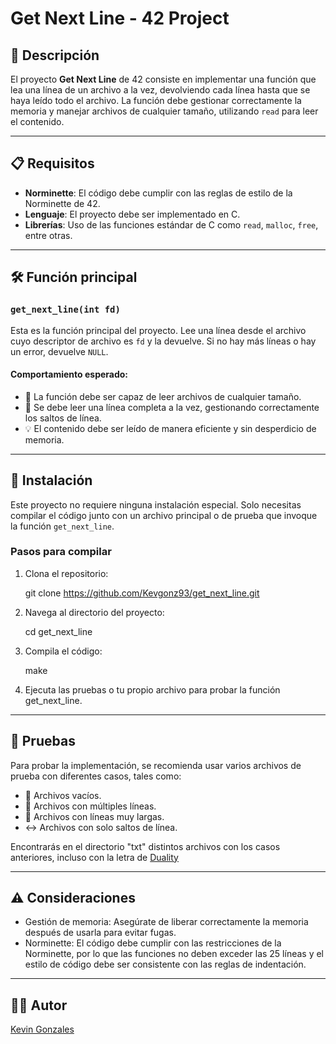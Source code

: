 # Get Next Line - 42 Project

## 📜 Descripción

El proyecto **Get Next Line** de 42 consiste en implementar una función que lea una línea de un archivo a la vez, devolviendo cada línea hasta que se haya leído todo el archivo. La función debe gestionar correctamente la memoria y manejar archivos de cualquier tamaño, utilizando `read` para leer el contenido.

---

## 📋 Requisitos

- **Norminette**: El código debe cumplir con las reglas de estilo de la Norminette de 42.
- **Lenguaje**: El proyecto debe ser implementado en C.
- **Librerías**: Uso de las funciones estándar de C como `read`, `malloc`, `free`, entre otras.

---

## 🛠 Función principal

### `get_next_line(int fd)`

Esta es la función principal del proyecto. Lee una línea desde el archivo cuyo descriptor de archivo es `fd` y la devuelve. Si no hay más líneas o hay un error, devuelve `NULL`.

#### Comportamiento esperado:

- 📄 La función debe ser capaz de leer archivos de cualquier tamaño.
- 🔄 Se debe leer una línea completa a la vez, gestionando correctamente los saltos de línea.
- 💡 El contenido debe ser leído de manera eficiente y sin desperdicio de memoria.

---

## 💾 Instalación

Este proyecto no requiere ninguna instalación especial. Solo necesitas compilar el código junto con un archivo principal o de prueba que invoque la función `get_next_line`.

### Pasos para compilar

1. Clona el repositorio:

   git clone https://github.com/Kevgonz93/get_next_line.git

2. Navega al directorio del proyecto:

   cd get_next_line

3. Compila el código:

   make

4. Ejecuta las pruebas o tu propio archivo para probar la función get_next_line.

---

## 🧪 Pruebas

Para probar la implementación, se recomienda usar varios archivos de prueba con diferentes casos, tales como:

- 📂 Archivos vacíos.
- 📝 Archivos con múltiples líneas.
- 📏 Archivos con líneas muy largas.
- ↔ Archivos con solo saltos de línea.

Encontrarás en el directorio "txt" distintos archivos con los casos anteriores, incluso con la letra de [Duality](https://www.youtube.com/watch?v=6fVE8kSM43I)

---

## ⚠️ Consideraciones

- Gestión de memoria: Asegúrate de liberar correctamente la memoria después de usarla para evitar fugas.
- Norminette: El código debe cumplir con las restricciones de la Norminette, por lo que las funciones no deben exceder las 25 líneas y el estilo de código debe ser consistente con las reglas de indentación.

---

## 🧑‍💻 Autor

[Kevin Gonzales](https://github.com/Kevgonz93)
